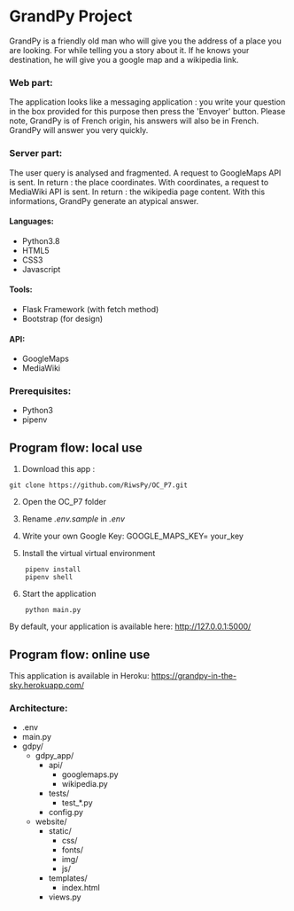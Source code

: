 # GrandPy Project

GrandPy is a friendly old man who will give you the address of a place you are looking.
For while telling you a story about it.
If he knows your destination, he will give you a google map and a wikipedia link.


### Web part:
The application looks like a messaging application :
you write your question in the box provided for this purpose then press the 'Envoyer' button.
Please note, GrandPy is of French origin, his answers will also be in French.
GrandPy will answer you very quickly.


### Server part:
The user query is analysed and fragmented.
A request to GoogleMaps API is sent. In return : the place coordinates.
With coordinates, a request to MediaWiki API is sent. In return : the wikipedia page content.
With this informations, GrandPy generate an atypical answer.


#### Languages:
* Python3.8
* HTML5
* CSS3
* Javascript

#### Tools:
* Flask Framework (with fetch method)
* Bootstrap (for design)

#### API:
* GoogleMaps 
* MediaWiki


### Prerequisites:
* Python3
* pipenv

## Program flow: local use
1. Download this app :
```
git clone https://github.com/RiwsPy/OC_P7.git
```

2. Open the OC_P7 folder

3. Rename _.env.sample_ in _.env_

4. Write your own Google Key:
GOOGLE_MAPS_KEY= your_key

5. Install the virtual virtual environment
```
    pipenv install
    pipenv shell
```

6. Start the application
```
    python main.py
```

By default, your application is available here: 
http://127.0.0.1:5000/


## Program flow: online use
This application is available in Heroku: 
https://grandpy-in-the-sky.herokuapp.com/


### Architecture:
- .env
- main.py
- gdpy/
    - gdpy_app/
        - api/
            - googlemaps.py
            - wikipedia.py
        - tests/
            - test_*.py
        - config.py
    - website/
        - static/
            - css/
            - fonts/
            - img/
            - js/
        - templates/
            - index.html
        - views.py
